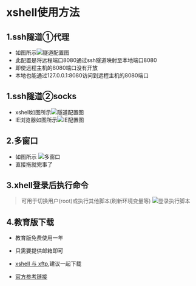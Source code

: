 # xshell使用方法
## 1.ssh隧道①代理
- 如图所示![隧道配置图](/resources/xshell1.gif)
- 此配置是将远程端口8080通过ssh隧道映射至本地端口8080
- 即使远程主机的8080端口没有开放
- 本地也能通过127.0.0.1:8080访问到远程主机的8080端口

## 1.ssh隧道②socks
- xshell如图所示![隧道配置图](/resources/xshell4.gif)
- IE浏览器如图所示![IE配置图](/resources/xshell5.gif)


## 2.多窗口
- 如图所示 ![多窗口](/resources/xshell2.gif)
- 直接拖就完事了

## 3.xhell登录后执行命令
> 可用于切换用户(root)或执行其他脚本(刷新环境变量等)
![登录执行脚本](/resources/xshell3.gif)

## 4.教育版下载
- 教育版免费使用一年
- 只需要提供邮箱即可
- [xshell 与 xftp](https://www.netsarang.com/zh/free-for-home-school/),建议一起下载


- [官方参考链接](http://www.xshellcn.com/zhishi/)